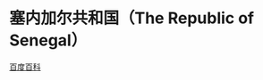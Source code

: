 # 塞内加尔共和国（The Republic of Senegal）

[百度百科](https://baike.baidu.com/item/%E5%A1%9E%E5%86%85%E5%8A%A0%E5%B0%94/422461)